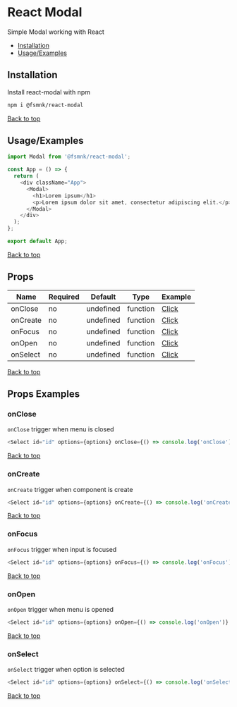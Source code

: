 # React Modal

Simple Modal working with React

- [Installation](#installation)
- [Usage/Examples](#usageexamples)

## Installation

Install react-modal with npm

```bash
npm i @fsmnk/react-modal
```

[Back to top](#react-modal)

## Usage/Examples

```js
import Modal from '@fsmnk/react-modal';

const App = () => {
  return (
    <div className="App">
      <Modal>
        <h1>Lorem ipsum</h1>
        <p>Lorem ipsum dolor sit amet, consectetur adipiscing elit.</p>
      </Modal>
    </div>
  );
};

export default App;
```

[Back to top](#react-modal)

## Props

| Name     | Required | Default   | Type     | Example            |
| -------- | -------- | --------- | -------- | ------------------ |
| onClose  | no       | undefined | function | [Click](#onclose)  |
| onCreate | no       | undefined | function | [Click](#oncreate) |
| onFocus  | no       | undefined | function | [Click](#onfocus)  |
| onOpen   | no       | undefined | function | [Click](#onopen)   |
| onSelect | no       | undefined | function | [Click](#onselect) |

[Back to top](#react-modal)

## Props Examples

### onClose

`onClose` trigger when menu is closed

```js
<Select id="id" options={options} onClose={() => console.log('onClose')} />
```

[Back to top](#react-modal)

### onCreate

`onCreate` trigger when component is create

```js
<Select id="id" options={options} onCreate={() => console.log('onCreate')} />
```

[Back to top](#react-modal)

### onFocus

`onFocus` trigger when input is focused

```js
<Select id="id" options={options} onFocus={() => console.log('onFocus')} />
```

[Back to top](#react-modal)

### onOpen

`onOpen` trigger when menu is opened

```js
<Select id="id" options={options} onOpen={() => console.log('onOpen')} />
```

[Back to top](#react-modal)

### onSelect

`onSelect` trigger when option is selected

```js
<Select id="id" options={options} onSelect={() => console.log('onSelect')} />
```

[Back to top](#react-modal)
